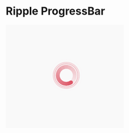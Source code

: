 # Ripple ProgressBar

![gif](https://github.com/caihuanjian/ProgressBar/blob/master/art/loading.gif)